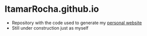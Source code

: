# ItamarRocha.github.io

* Repository with the code used to generate my [personal website](https://itamarrocha.github.io)
* Still under construction just as myself
